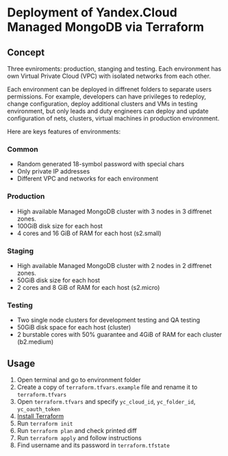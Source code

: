 # Deployment of Yandex.Cloud Managed MongoDB via Terraform

## Concept

Three evniroments: production, stanging and testing. Each environment has own
Virtual Private Cloud (VPC) with isolated networks from each other.

Each environment can be deployed in diffrenet folders to separate users permissions.
For example, developers can have privileges to redeploy, change configuration,
deploy additional clusters and VMs in testing environment, but only leads and 
duty engineers can deploy and update configuration of nets, clusters, virtual
machines in production environment.

Here are keys features of environments:

### Common

* Random generated 18-symbol password with special chars
* Only private IP addresses
* Different VPC and networks for each environment

### Production

* High available Managed MongoDB cluster with 3 nodes in 3 diffrenet zones.
* 100GiB disk size for each host
* 4 cores and 16 GiB of RAM for each host (s2.small)

### Staging

* High available Managed MongoDB cluster with 2 nodes in 2 diffrenet zones.
* 50GiB disk size for each host
* 2 cores and 8 GiB of RAM for each host (s2.micro)

### Testing

* Two single node clusters for development testing and QA testing
* 50GiB disk space for each host (cluster)
* 2 burstable cores with 50% guarantee and 4GiB of RAM for each cluster (b2.medium)

## Usage

1. Open terminal and go to environment folder 
1. Create a copy of `terraform.tfvars.example` file and rename it to `terraform.tfvars`
1. Open `terraform.tfvars` and specify `yc_cloud_id`, `yc_folder_id`, `yc_oauth_token`
1. [Install Terraform](https://www.terraform.io/intro/getting-started/install.html)
1. Run `terraform init`
1. Run `terraform plan` and check printed diff
1. Run `terraform apply` and follow instructions
1. Find username and its password in `terraform.tfstate`
